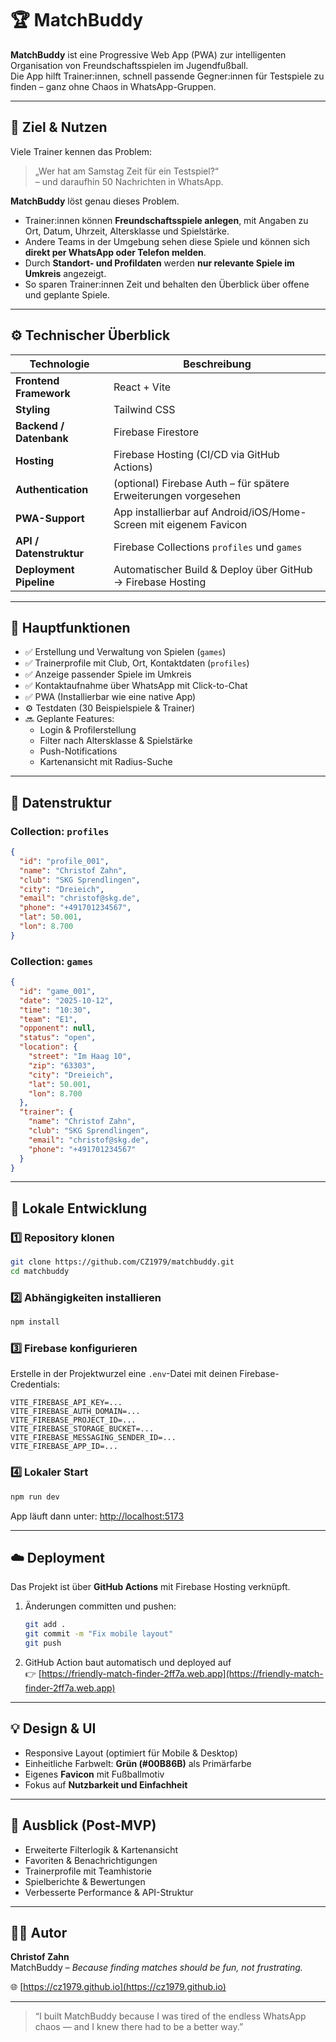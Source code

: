 # 🏆 MatchBuddy

**MatchBuddy** ist eine Progressive Web App (PWA) zur intelligenten Organisation von Freundschaftsspielen im Jugendfußball.  
Die App hilft Trainer:innen, schnell passende Gegner:innen für Testspiele zu finden – ganz ohne Chaos in WhatsApp-Gruppen.

---

## 🚀 Ziel & Nutzen

Viele Trainer kennen das Problem:  
> „Wer hat am Samstag Zeit für ein Testspiel?“  
> – und daraufhin 50 Nachrichten in WhatsApp.

**MatchBuddy** löst genau dieses Problem.

- Trainer:innen können **Freundschaftsspiele anlegen**, mit Angaben zu Ort, Datum, Uhrzeit, Altersklasse und Spielstärke.  
- Andere Teams in der Umgebung sehen diese Spiele und können sich **direkt per WhatsApp oder Telefon melden**.  
- Durch **Standort- und Profildaten** werden **nur relevante Spiele im Umkreis** angezeigt.  
- So sparen Trainer:innen Zeit und behalten den Überblick über offene und geplante Spiele.

---

## ⚙️ Technischer Überblick

| Technologie            | Beschreibung |
|------------------------|---------------|
| **Frontend Framework** | React + Vite |
| **Styling**            | Tailwind CSS |
| **Backend / Datenbank**| Firebase Firestore |
| **Hosting**            | Firebase Hosting (CI/CD via GitHub Actions) |
| **Authentication**     | (optional) Firebase Auth – für spätere Erweiterungen vorgesehen |
| **PWA-Support**        | App installierbar auf Android/iOS/Home-Screen mit eigenem Favicon |
| **API / Datenstruktur**| Firebase Collections `profiles` und `games` |
| **Deployment Pipeline**| Automatischer Build & Deploy über GitHub → Firebase Hosting |

---

## 📱 Hauptfunktionen

- ✅ Erstellung und Verwaltung von Spielen (`games`)
- ✅ Trainerprofile mit Club, Ort, Kontaktdaten (`profiles`)
- ✅ Anzeige passender Spiele im Umkreis
- ✅ Kontaktaufnahme über WhatsApp mit Click-to-Chat
- ✅ PWA (Installierbar wie eine native App)
- ⚙️ Testdaten (30 Beispielspiele & Trainer)
- 🔜 Geplante Features:
  - Login & Profilerstellung
  - Filter nach Altersklasse & Spielstärke
  - Push-Notifications
  - Kartenansicht mit Radius-Suche

---

## 🧩 Datenstruktur

### **Collection: `profiles`**
```json
{
  "id": "profile_001",
  "name": "Christof Zahn",
  "club": "SKG Sprendlingen",
  "city": "Dreieich",
  "email": "christof@skg.de",
  "phone": "+491701234567",
  "lat": 50.001,
  "lon": 8.700
}
```

### **Collection: `games`**
```json
{
  "id": "game_001",
  "date": "2025-10-12",
  "time": "10:30",
  "team": "E1",
  "opponent": null,
  "status": "open",
  "location": {
    "street": "Im Haag 10",
    "zip": "63303",
    "city": "Dreieich",
    "lat": 50.001,
    "lon": 8.700
  },
  "trainer": {
    "name": "Christof Zahn",
    "club": "SKG Sprendlingen",
    "email": "christof@skg.de",
    "phone": "+491701234567"
  }
}
```

---

## 🧰 Lokale Entwicklung

### 1️⃣ Repository klonen
```bash
git clone https://github.com/CZ1979/matchbuddy.git
cd matchbuddy
```

### 2️⃣ Abhängigkeiten installieren
```bash
npm install
```

### 3️⃣ Firebase konfigurieren  
Erstelle in der Projektwurzel eine `.env`-Datei mit deinen Firebase-Credentials:
```env
VITE_FIREBASE_API_KEY=...
VITE_FIREBASE_AUTH_DOMAIN=...
VITE_FIREBASE_PROJECT_ID=...
VITE_FIREBASE_STORAGE_BUCKET=...
VITE_FIREBASE_MESSAGING_SENDER_ID=...
VITE_FIREBASE_APP_ID=...
```

### 4️⃣ Lokaler Start
```bash
npm run dev
```
App läuft dann unter: [http://localhost:5173](http://localhost:5173)

---

## ☁️ Deployment

Das Projekt ist über **GitHub Actions** mit Firebase Hosting verknüpft.

1. Änderungen committen und pushen:
   ```bash
   git add .
   git commit -m "Fix mobile layout"
   git push
   ```
2. GitHub Action baut automatisch und deployed auf  
   👉 [https://friendly-match-finder-2ff7a.web.app](https://friendly-match-finder-2ff7a.web.app)

---

## 💡 Design & UI

- Responsive Layout (optimiert für Mobile & Desktop)
- Einheitliche Farbwelt: **Grün (#00B86B)** als Primärfarbe
- Eigenes **Favicon** mit Fußballmotiv
- Fokus auf **Nutzbarkeit und Einfachheit**

---

## 🧭 Ausblick (Post-MVP)

- Erweiterte Filterlogik & Kartenansicht
- Favoriten & Benachrichtigungen
- Trainerprofile mit Teamhistorie
- Spielberichte & Bewertungen
- Verbesserte Performance & API-Struktur

---

## 👨‍💻 Autor

**Christof Zahn**  
MatchBuddy – *Because finding matches should be fun, not frustrating.*

🌐 [https://cz1979.github.io](https://cz1979.github.io)

---

> “I built MatchBuddy because I was tired of the endless WhatsApp chaos — and I knew there had to be a better way.”
